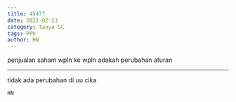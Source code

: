 ```yaml
---
title: 45477
date: 2021-02-23
category: Tanya-SC
tags: PPh
author: HN
---
```


penjualan saham wpln ke wpln adakah perubahan aturan

---

tidak ada perubahan di uu cika

`HN`
